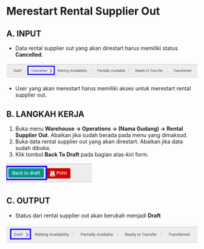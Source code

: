 # Merestart Rental Supplier Out

## A. INPUT

* Data rental supplier out yang akan direstart harus memiliki status **Cancelled**.

![](../../img/rental-supplier-out/status-cancel.png)

* User yang akan merestart harus memiliki akses untuk merestart rental supplier out.

## B. LANGKAH KERJA

1. Buka menu **Warehouse -> Operations -> (Nama Gudang) -> Rental Supplier Out**. Abaikan jika sudah berada pada menu yang dimaksud.
2. Buka data rental supplier out yang akan direstart. Abaikan jika data sudah dibuka.
3. Klik tombol **Back To Draft** pada bagian atas-kiri form.

![](../../img/rental-supplier-out/tombol-restart.png)

## C. OUTPUT

* Status dari rental supplier out akan berubah menjadi **Draft**

![](../../img/rental-supplier-out/status-input-draft.png)
